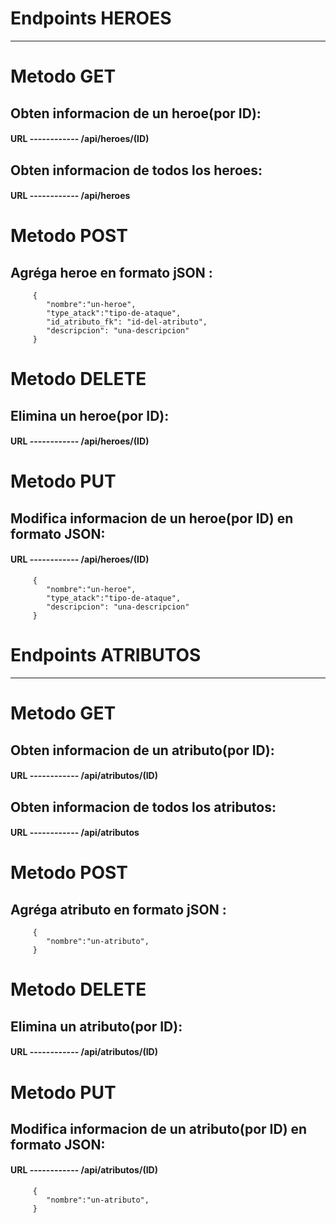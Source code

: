 # Endpoints HEROES
____________________________________
# Metodo GET
## Obten informacion de un heroe(por ID):
#### URL ------------ /api/heroes/(ID)
## Obten informacion de todos los heroes: 
#### URL ------------ /api/heroes
# Metodo POST
## Agréga heroe en formato jSON :
         { 
            "nombre":"un-heroe",
            "type_atack":"tipo-de-ataque",
            "id_atributo_fk": "id-del-atributo",
            "descripcion": "una-descripcion"
         }
# Metodo DELETE
## Elimina un heroe(por ID):
#### URL ------------ /api/heroes/(ID)
# Metodo PUT
## Modifica informacion de un heroe(por ID) en formato JSON:
#### URL ------------ /api/heroes/(ID)

         { 
            "nombre":"un-heroe",
            "type_atack":"tipo-de-ataque",
            "descripcion": "una-descripcion"
         }
# Endpoints ATRIBUTOS
____________________________________
# Metodo GET
## Obten informacion de un atributo(por ID):
#### URL ------------ /api/atributos/(ID)
## Obten informacion de todos los atributos: 
#### URL ------------ /api/atributos
# Metodo POST
## Agréga atributo en formato jSON :
         { 
            "nombre":"un-atributo",
         }
# Metodo DELETE
## Elimina un atributo(por ID):
#### URL ------------ /api/atributos/(ID)
# Metodo PUT
## Modifica informacion de un atributo(por ID) en formato JSON:
#### URL ------------ /api/atributos/(ID)

         { 
            "nombre":"un-atributo",
         }
         
